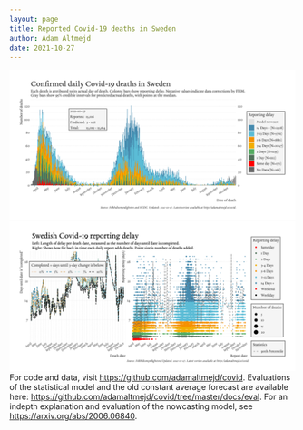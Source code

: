```yaml
---
layout: page
title: Reported Covid-19 deaths in Sweden
author: Adam Altmejd
date: 2021-10-27
---
```


![Graph of Swedish Covid-19 deaths with reporting delay.](deaths_lag_sweden_2021-10-27.png "Swedish Covid-19 deaths.")
![Graph of Swedish Covid-19 reporting delay in daily deaths.](lag_trend_sweden_2021-10-27.png "Trend in Swedish Covid-19 mortality reporting delay.")
For code and data, visit <https://github.com/adamaltmejd/covid>.
Evaluations of the statistical model and the old constant average forecast are available here: <https://github.com/adamaltmejd/covid/tree/master/docs/eval>.
For an indepth explanation and evaluation of the nowcasting model, see <https://arxiv.org/abs/2006.06840>.
